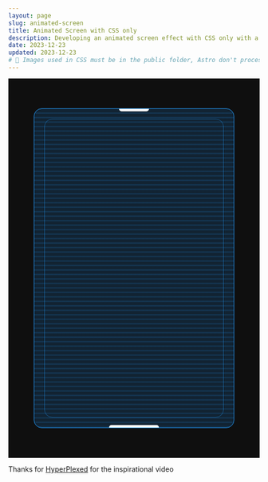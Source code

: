 ```yaml
---
layout: page
slug: animated-screen
title: Animated Screen with CSS only
description: Developing an animated screen effect with CSS only with a moving image and linear-gradient overlay
date: 2023-12-23
updated: 2023-12-23
# 🚨 Images used in CSS must be in the public folder, Astro don't process them
---
```


<style type="text/css">
  @keyframes pan-overlay {
    from {
      background-position: 0 0;
    }
    to {
      background-position: 0 -100%;
    }
  }

  @keyframes pan-image {
    0% {
      opacity: 0;
      background-position: 36% 42%;
      background-size: 250%;
    }

    5% {
      opacity: var(--opacity);
      background-position: 36% 42%;
      background-size: 250%;
    }

    18% {
      opacity: var(--opacity);
    }

    20% {
      opacity: 0;
      background-position: 30% 35%;
      background-size: 250%;
    }

    20.0001% {
      /* -- View 2 -- */
      background-position: 60% 85%;
      background-size: 500%;
    }

    30% {
      opacity: var(--opacity);
    }

    38% {
      opacity: var(--opacity);
    }

    40% {
      opacity: 0;
      background-position: 49% 81%;
      background-size: 500%;
    }

    40.0001% {
      /* -- View 3 -- */
      background-position: 80% 42%;
      background-size: 300%;
    }

    50% {
      opacity: var(--opacity);
    }

    58% {
      opacity: var(--opacity);
    }

    60% {
      opacity: 0;
      background-position: 84% 33%;
      background-size: 300%;
    }

    60.0001% {
      /* -- View 4 -- */
      background-position: 0% 0%;
      background-size: 300%;
    }

    70% {
      opacity: var(--opacity);
    }

    78% {
      opacity: var(--opacity);
    }

    80% {
      opacity: 0;
      background-position: 15% 4%;
      background-size: 300%;
    }

    80.0001% {
      /* -- View 5 -- */
      background-position: 80% 10%;
      background-size: 300%;
    }

    90% {
      opacity: var(--opacity);
    }

    98% {
      opacity: var(--opacity);
    }

    100% {
      opacity: 0;
      background-position: 72% 14%;
      background-size: 300%;
    }
  }

  .stage {
    --background-rgb: 15 15 15;

    --blue-rgb: 33 150 243;
    --primary-rgb: var(--blue-rgb);

    --blob-color-1: rgb(var(--blue-rgb));
    --blob-color-2: dodgerblue;

    width: 100%;
    background-color: rgb(var(--background-rgb));
    color: #fff;
    display: flex;
    justify-content: center;
    align-items: center;

    padding: 60px 0;

    font-size: 16px; /* forcing a reset to make to be sure this block is standard */
  }

  .screen {
    width: 400px;
    aspect-ratio: 10/16;
    border: 1px solid rgb(var(--blue-rgb));
    border-radius: 1em;
    background-color: rgb(var(--blue-rgb) / 15%);
    overflow: hidden;
    position: relative;
  }

  .screen:after,
  .screen:before {
    content: '';
    height: 5px;
    position: absolute;
    z-index: 4;
    left: 50%;
    translate: -50% 0%;
    background-color: white;
  }

  .screen:before {
    width: 15%;
    top: 0rem;
    border-bottom-left-radius: 1rem;
    border-bottom-right-radius: 1rem;
  }

  .screen:after {
    width: 25%;
    bottom: 0rem;
    border-top-left-radius: 1rem;
    border-top-right-radius: 1rem;
  }

  .screen--overlay {
    background: linear-gradient(
      rgb(var(--primary-rgb) / 0.15),
      rgb(var(--primary-rgb) / 0.15) 3px,
      transparent 3px,
      transparent 9px
    );
    background-size: 100% 9px;

    position: absolute;
    inset: 0;
    z-index: 2;
    animation: pan-overlay 22s infinite linear;
  }

  .screen > figure {
    --opacity: 0.6;
    position: absolute;
    inset: 0;

    background-image: url(snow-mountain.jpg);
    background-repeat: no-repeat;
    background-size: 300%;

    filter: sepia(100%) hue-rotate(160deg);
    opacity: var(--opacity);
    animation: pan-image 15s infinite linear;

    margin: 0;
    padding: 0;
  }

  .screen--content {
    position: absolute;
    inset: 20px;
    z-index: 3;
    display: flex;
    flex-direction: column;
    justify-content: center;
    align-items: center;
    padding: 1rem;

    border: 1px solid rgb(var(--blue-rgb) / 50%);
    border-radius: 1rem;
  }
</style>

<div class="stage">
  <div class="screen">
    <figure></figure>
    <div class="screen--overlay"></div>
    <div class="screen--content"></div>
  </div>
</div>

<p>
  Thanks for
  <a href="https://www.youtube.com/watch?v=jMVhxBB3l0w">HyperPlexed</a>
  for the inspirational video
</p>
